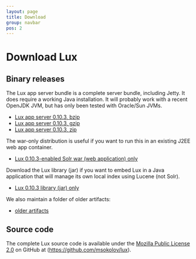 ```yaml
---
layout: page
title: Download
group: navbar
pos: 2
---
```


# Download Lux #

## Binary releases ##

The Lux app server bundle is a complete server bundle, including Jetty.  It
does require a working Java installation.  It will probably work with a
recent OpenJDK JVM, but has only been tested with Oracle/Sun JVMs.

* [Lux app server 0.10.3, bzip](dist/lux-appserver-0.10.3-bin.tar.bz2)
* [Lux app server 0.10.3, gzip](dist/lux-appserver-0.10.3-bin.tar.gz)
* [Lux app server 0.10.3, zip](dist/lux-appserver-0.10.3-bin.zip)

The war-only distribution is useful if you want to run this in an existing
J2EE web app container.

* [Lux 0.10.3-enabled Solr war (web application) only](dist/lux-appserver-0.10.3.war)

Download the Lux library (jar) if you want to embed Lux in a Java
application that will manage its own local index using Lucene (not Solr).

* [Lux 0.10.3 library (jar) only](dist/lux-0.10.3.jar)

We also maintain a folder of older artifacts:

* [older artifacts](dist/?C=N;O=D)

## Source code ##

The complete Lux source code is available under the [Mozilla Public License 2.0](http://www.mozilla.org/MPL/2.0/) on GitHub at (https://github.com/msokolov/lux).